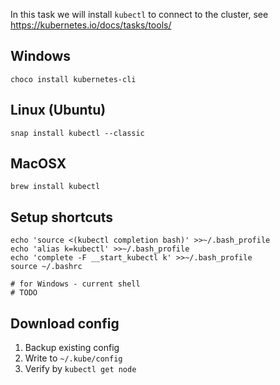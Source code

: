 In this task we will install `kubectl` to connect to the cluster, see https://kubernetes.io/docs/tasks/tools/

## Windows

```
choco install kubernetes-cli
```

## Linux (Ubuntu)

```
snap install kubectl --classic
```

## MacOSX

```
brew install kubectl
```

## Setup shortcuts

```
echo 'source <(kubectl completion bash)' >>~/.bash_profile
echo 'alias k=kubectl' >>~/.bash_profile
echo 'complete -F __start_kubectl k' >>~/.bash_profile
source ~/.bashrc

# for Windows - current shell
# TODO
```

## Download config

1. Backup existing config
2. Write to `~/.kube/config`
3. Verify by `kubectl get node`
